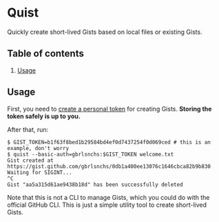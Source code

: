 # Quist

Quickly create short-lived Gists based on local files or existing Gists.

## Table of contents
1. [Usage](#usage)

## Usage
First, you need to [create a personal token](https://docs.github.com/en/free-pro-team@latest/github/authenticating-to-github/creating-a-personal-access-token) for creating Gists. **Storing the token safely is up to you.**

After that, run:

```console
$ GIST_TOKEN=b1f63f8bed1b29584bd4ef0d7437254f0d069ced # this is an example, don't worry
$ quist --basic-auth=gbrlsnchs:$GIST_TOKEN welcome.txt
Gist created at https://gist.github.com/gbrlsnchs/0db1a400ee13076c1646cbca82b9b830
Waiting for SIGINT...
^C
Gist "aa5a315d61ae9438b18d" has been successfully deleted
```

Note that this is not a CLI to manage Gists, which you could do with the official GitHub CLI. This is just a simple utility tool to create short-lived Gists.
